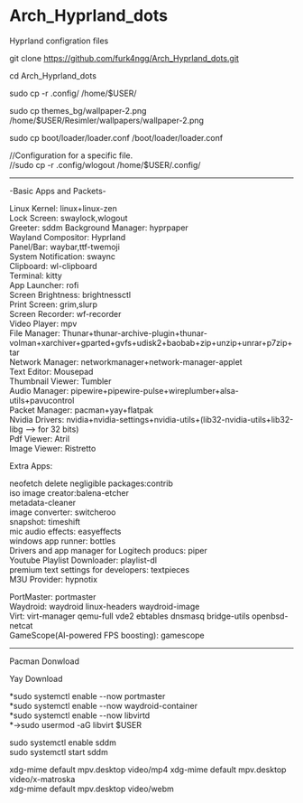 # Arch_Hyprland_dots
Hyprland configration files

git clone https://github.com/furk4ngg/Arch_Hyprland_dots.git

cd Arch_Hyprland_dots

sudo cp -r .config/ /home/$USER/

sudo cp themes_bg/wallpaper-2.png /home/$USER/Resimler/wallpapers/wallpaper-2.png

sudo cp  boot/loader/loader.conf /boot/loader/loader.conf

//Configuration for a specific file.  
//sudo cp -r .config/wlogout /home/$USER/.config/  

---

-Basic Apps and Packets-  

Linux Kernel: linux+linux-zen  
Lock Screen: swaylock,wlogout  
Greeter: sddm
Background Manager: hyprpaper  
Wayland Compositor: Hyprland  
Panel/Bar: waybar,ttf-twemoji  
System Notification: swaync  
Clipboard: wl-clipboard  
Terminal: kitty  
App Launcher: rofi  
Screen Brightness: brightnessctl  
Print Screen: grim,slurp  
Screen Recorder: wf-recorder  
Video Player: mpv  
File Manager: Thunar+thunar-archive-plugin+thunar-volman+xarchiver+gparted+gvfs+udisk2+baobab+zip+unzip+unrar+p7zip+tar  
Network Manager: networkmanager+network-manager-applet  
Text Editor: Mousepad  
Thumbnail Viewer: Tumbler  
Audio Manager: pipewire+pipewire-pulse+wireplumber+alsa-utils+pavucontrol  
Packet Manager: pacman+yay+flatpak  
Nvidia Drivers: nvidia+nvidia-settings+nvidia-utils+(lib32-nvidia-utils+lib32-libg --> for 32 bits)  
Pdf Viewer: Atril  
Image Viewer: Ristretto  

Extra Apps:

neofetch
delete negligible packages:contrib  
iso image creator:balena-etcher  
metadata-cleaner  
image converter: switcheroo  
snapshot: timeshift  
mic audio effects: easyeffects  
windows app runner: bottles  
Drivers and app manager for Logitech producs: piper  
Youtube Playlist Downloader: playlist-dl  
premium text settings for developers: textpieces  
M3U Provider: hypnotix  

PortMaster: portmaster  
Waydroid: waydroid linux-headers waydroid-image  
Virt: virt-manager qemu-full vde2 ebtables dnsmasq bridge-utils openbsd-netcat  
GameScope(AI-powered FPS boosting): gamescope  

---
Pacman Donwload

Yay Download


*sudo systemctl enable --now portmaster  
*sudo systemctl enable --now waydroid-container  
*sudo systemctl enable --now libvirtd  
*->sudo usermod -aG libvirt $USER


sudo systemctl enable sddm  
sudo systemctl start sddm  

xdg-mime default mpv.desktop video/mp4 
xdg-mime default mpv.desktop video/x-matroska  
xdg-mime default mpv.desktop video/webm  
